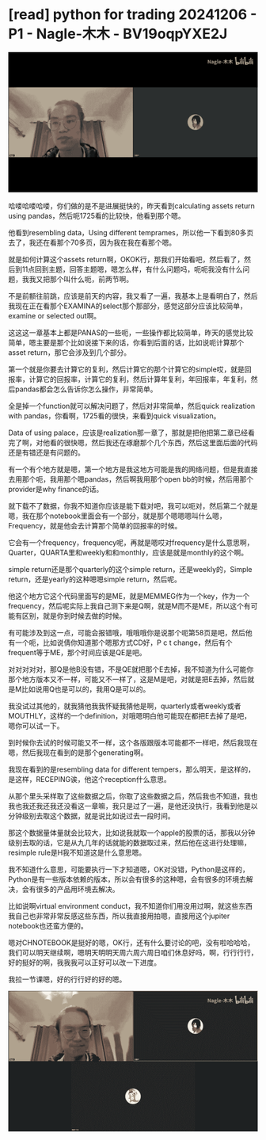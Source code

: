 # [read] python for trading 20241206 - P1 - Nagle-木木 - BV19oqpYXE2J

![](img/1a3df0c5d6f805d83851a77431a675ef_0.png)

哈喽哈喽哈喽，你们做的是不是进展挺快的，昨天看到calculating assets return using pandas，然后呃1725看的比较快，他看到那个嗯。

他看到resembling data，Using different temprames，所以他一下看到80多页去了，我还在看那个70多页，因为我在我在看那个嗯。

就是如何计算这个assets return啊，OKOK行，那我们开始看吧，然后看了，然后到11点回到主题，回答主题嗯，嗯怎么样，有什么问题吗，呃呃我没有什么问题，我我又把那个叫什么呃，前两节啊。

不是前额往前跳，应该是前天的内容，我又看了一遍，我基本上是看明白了，然后我现在正在看那个EXAMINA的select那个那部分，感觉这部分应该比较简单，examine or selected out啊。

这这这一章基本上都是PANAS的一些呃，一些操作都比较简单，昨天的感觉比较简单，嗯主要是那个比如说接下来的话，你看到后面的话，比如说呃计算那个asset return，那它会涉及到几个部分。

第一个就是你要去计算它的复利，然后计算它的那个计算它的simple哎，就是回报率，计算它的回报率，计算它的复利，然后计算年复利，年回报率，年复利，然后pandas都会怎么告诉你怎么操作，非常简单。

全是掉一个function就可以解决问题了，然后对非常简单，然后quick realization with pandas，你看啊，1725看的很快，来看到quick visualization。

Data of using palace，应该是realization那一章了，那就是把他把第二章已经看完了啊，对他看的很快嗯，然后我还在琢磨那个几个东西，然后这里面后面的代码还是有错还是有问题的。

有一个有个地方就是嗯，第一个地方是我这地方可能是我的网络问题，但是我直接去用那个呃，我用那个嗯pandas，然后啊我用那个open bb的时候，然后用那个provider是why finance的话。

就下载不了数据，你我不知道你应该是能下载对吧，我可以呃对，然后第二个就是嗯，我在那个notebook里面会有一个部分，就是那个嗯嗯嗯叫什么嗯，Frequency，就是他会去计算那个简单的回报率的时候。

它会有一个frequency，frequency呢，再就是嗯哎对frequency是什么意思啊，Quarter，QUARTA里和weekly和和monthly，应该是就是monthly的这个啊。

simple return还是那个quarterly的这个simple return，还是weekly的，Simple return，还是yearly的这种嗯嗯simple return，然后呢。

他这个地方它这个代码里面写的是ME，就是MEMMEG作为一个key，作为一个frequency，然后呢实际上我自己测下来是Q啊，就是M而不是ME，所以这个有可能有区别，就是你到时候去做的时候。

有可能涉及到这一点，可能会报错哦，哦哦哦你是说那个呃第58页是吧，然后他有一个呃，比如说倩你知道那个嗯那方式CD好，P c t change，然后有个frequent等于ME，那个时间应该是QE是吧。

对对对对对，那Q是他B没有错，不是QE就把那个E去掉，我不知道为什么可能你那个地方版本又不一样，可能又不一样了，这是M是吧，对就是把E去掉，然后就是M比如说用Q也是可以的，我用Q是可以的。

我没试过其他的，就我猜他我我怀疑我猜他是啊，quarterly或者weekly或者MOUTHLY，这样的一个definition，对哦嗯明白他可能现在都把E去掉了是吧，嗯你可以试一下。

到时候你去试的时候可能又不一样，这个各版跟版本可能都不一样吧，然后我现在嗯，然后我现在看到的是那个generating啊。

我现在看到的是resembling data for different tempers，那么明天，是这样的，是这样，RECEPING诶，他这个reception什么意思。

从那个里头采样取了这些数据之后，你取了这些数据之后，然后我也不知道，我也我也我还我还我还没看这一章嘛，我只是过了一遍，是他还没执行，我看到他是以分钟级别去取这个数据，就是说比如说过去一段时间。

那这个数据量体量就会比较大，比如说我就取一个apple的股票的话，那我以分钟级别去取的话，它是从九几年的话就能的数据取过来，然后他在这进行处理嘛，resimple rule是H我不知道这是什么意思嗯。

我不知道什么意思，可能要执行一下才知道嗯，OK对没错，Python是这样的，Python是有一些版本依赖的版本，所以会有很多的这种嗯，会有很多的环境去解决，会有很多的产品用环境去解决。

比如说啊virtual environment conduct，我不知道你们用没用过啊，就这些东西我自己也非常非常反感这些东西，所以我直接用拍嗯，直接用这个jupiter notebook也还蛮方便的。

嗯对CHNOTEBOOK是挺好的嗯，OK行，还有什么要讨论的吧，没有啦哈哈哈，我们可以明天继续啊，嗯明天明明天周六周六周日咱们休息好吗，啊，行行行行，好的挺好的啊，我我我可以正好可以改一下进度。

我拉一节课嗯，好的行行好的好的嗯。

![](img/1a3df0c5d6f805d83851a77431a675ef_2.png)